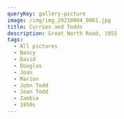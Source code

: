 ```yaml
---
queryKey: gallery-picture
image: /img/img_20210904_0001.jpg
title: Curries and Todds
description: Great North Road, 1955
tags:
  - All pictures
  - Nancy
  - David
  - Douglas
  - Joan
  - Marion
  - John Todd
  - Jean Todd
  - Zambia
  - 1950s
---
```

